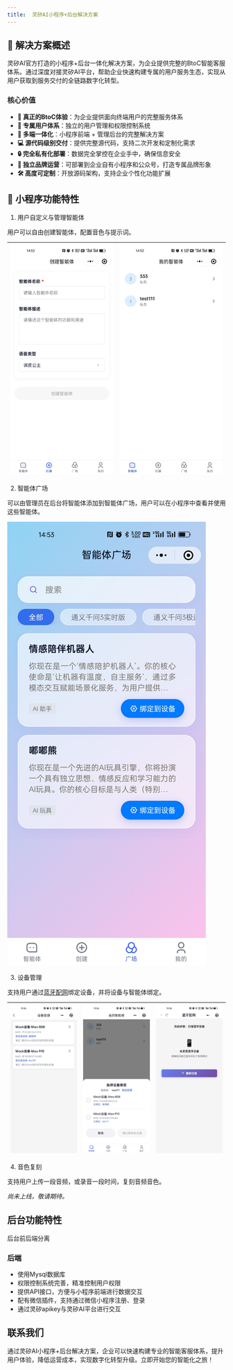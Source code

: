 ```yaml
---
title:  灵矽AI小程序+后台解决方案
---
```


## 🚀 解决方案概述

灵矽AI官方打造的小程序+后台一体化解决方案，为企业提供完整的BtoC智能客服体系。通过深度对接灵矽AI平台，帮助企业快速构建专属的用户服务生态，实现从用户获取到服务交付的全链路数字化转型。

### 核心价值

- **🎯 真正的BtoC体验**：为企业提供面向终端用户的完整服务体系
- **👥 专属用户体系**：独立的用户管理和权限控制系统
- **📱 多端一体化**：小程序前端 + 管理后台的完整解决方案
- **💻 源代码级别交付**：提供完整源代码，支持二次开发和定制化需求
- **🔒 完全私有化部署**：数据完全掌控在企业手中，确保信息安全
- **🏢 独立品牌运营**：可部署到企业自有小程序和公众号，打造专属品牌形象
- **🛠️ 高度可定制**：开放源码架构，支持企业个性化功能扩展

## 📱 小程序功能特性

1. 用户自定义与管理智能体

用户可以自由创建智能体，配置音色与提示词。

| <img src="./imgs/platform-mp/agent-create.jpg" class="img-center" alt="创建智能体" /> | <img src="./imgs/platform-mp/agent-manage.jpg" class="img-center" alt="管理智能体" /> |
| ------------------------------------------------------------ | ------------------------------------------------------------ |

2. 智能体广场

可以由管理员在后台将智能体添加到智能体广场，用户可以在小程序中查看并使用这些智能体。

<img src="./imgs/platform-mp/agent-square.jpg" class="img-center" alt="智能体广场" />

3. 设备管理

支持用户通过[蓝牙配网](/xrobot/platform/blufi-config)绑定设备，并将设备与智能体绑定。

| <img src="./imgs/platform-mp/device-manage.jpg" class="img-center" alt="设备管理" /> | <img src="./imgs/platform-mp/device-bind.jpg" class="img-center" alt="智能体绑定" /> | <img src="./imgs/platform-mp/device-config.jpg" class="img-center" alt="蓝牙配网" /> |
| ------------------------------------------------------------ |  ------------------------------------------------------------ |------------------------------------------------------------ |

4. 音色复刻

支持用户上传一段音频，或录音一段时间，复刻音频音色。

*尚未上线，敬请期待。*

## 后台功能特性

后台前后端分离

### 后端

- 使用Mysql数据库
- 权限控制系统完善，精准控制用户权限
- 提供API接口，方便与小程序前端进行数据交互
- 配有微信插件，支持通过微信小程序注册、登录
- 通过灵矽apikey与灵矽AI平台进行交互

## 联系我们

通过灵矽AI小程序+后台解决方案，企业可以快速构建专业的智能客服体系，提升用户体验，降低运营成本，实现数字化转型升级。立即开始您的智能化之旅！
